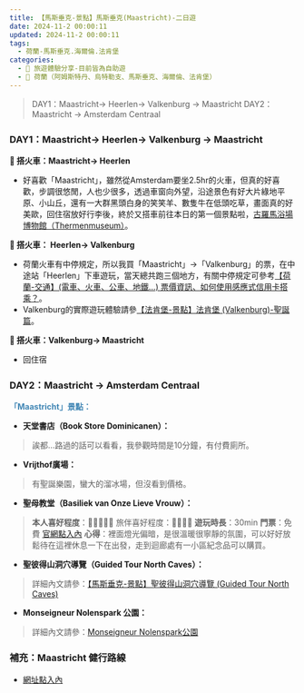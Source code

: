 ```yaml
---
title: 【馬斯垂克-景點】馬斯垂克(Maastricht)-二日遊
date: 2024-11-2 00:00:11
updated: 2024-11-2 00:00:11
tags:
  - 荷蘭-馬斯垂克.海爾倫.法肯堡
categories: 
  - 🌴 旅遊體驗分享-目前皆為自助遊
  - 🥥 荷蘭（阿姆斯特丹、烏特勒支、馬斯垂克、海爾倫、法肯堡）
---
```

>DAY1：Maastricht-> Heerlen-> Valkenburg -> Maastricht
>DAY2：Maastricht -> Amsterdam Centraal
<!-- more -->
### DAY1：Maastricht-> Heerlen-> Valkenburg -> Maastricht
  **🚄 搭火車：Maastricht-> Heerlen**
  + 好喜歡「Maastricht」，雖然從Amsterdam要坐2.5hr的火車，但真的好喜歡，步調很悠閒，人也少很多，透過車窗向外望，沿途景色有好大片綠地平原、小山丘，還有一大群黑頭白身的笑笑羊、數隻牛在低頭吃草，畫面真的好美歐，回住宿放好行李後，終於又搭車前往本日的第一個景點啦，[古羅馬浴場博物館（Thermenmuseum）](https://taoudjiji.github.io/blog/nethland/N-spot/Thermenmuseum/?highlight=%E5%8F%A4%E7%BE%85%E9%A6%AC%E6%B5%B4%E5%A0%B4%E5%8D%9A%E7%89%A9)。

  **🚄 搭火車： Heerlen-> Valkenburg**
  + 荷蘭火車有中停規定，所以我買「Maastricht」->「Valkenburg」的票，在中途站「Heerlen」下車遊玩，當天總共跑三個地方，有關中停規定可參考[【荷蘭-交通】(電車、火車、公車、地鐵...) 票價資訊、如何使用感應式信用卡搭乘？](https://taoudjiji.github.io/blog/nethland/N-trans%20and%20food/N-trans%20tickets/?highlight=%E7%A5%A8%E5%83%B9)。
  + Valkenburg的實際遊玩體驗請參[【法肯堡-景點】法肯堡 (Valkenburg)-聖誕篇](https://taoudjiji.github.io/blog/nethland/N-spot/Valkenburg/?highlight=%E6%B3%95%E8%82%AF%E5%A0%A1)。

  **🚄 搭火車：Valkenburg-> Maastricht**
  + 回住宿

### DAY2：Maastricht -> Amsterdam Centraal
  **<font color=#4287B5>「Maastricht」景點：</font>**
  + **天堂書店（Book Store Dominicanen）：**
  >誒都…路過的話可以看看，我參觀時間是10分鐘，有付費廁所。

  + **Vrijthof廣場：**
  >有聖誕樂園，蠻大的溜冰場，但沒看到價格。

  + **聖母教堂（Basiliek van Onze Lieve Vrouw）：**
  >**本人喜好程度**：🌝🌝🌝🌝🌛 旅伴喜好程度：🌝🌝🌝🌝
  >**遊玩時長**：30min
  >**門票**：免費
  >[官網點入內](https://olv-sintpieter.nl/)
  >**心得**：裡面燈光偏暗，是很溫暖很寧靜的氛圍，可以好好放鬆待在這裡休息一下在出發，走到迴廊處有一小區紀念品可以購買。

  + **聖彼得山洞穴導覽（Guided Tour North Caves）：**
  >詳細內文請參：[【馬斯垂克-景點】聖彼得山洞穴導覽 (Guided Tour North Caves)](https://taoudjiji.github.io/blog/nethland/N-spot/Guided%20Tour%20North%20Caves/?highlight=%E3%80%90%E9%A6%AC%E6%96%AF%E5%9E%82%E5%85%8B+%E6%99%AF%E9%BB%9E%E3%80%91%E8%81%96%E5%BD%BC%E5%BE%97%E5%B1%B1%E6%B4%9E%E7%A9%B4%E5%B0%8E%E8%A6%BD)

  + **Monseigneur Nolenspark 公園：**
  >詳細內文請參：[Monseigneur Nolenspark公園](https://taoudjiji.github.io/blog/nethland/N-spot/Monseigneur%20Nolenspark/?highlight=monseigneur+nolenspark)

### 補充：Maastricht 健行路線
  + [網址點入內](https://www.gpsmycity.com/gps-tour-guides/maastricht-3314.html)

